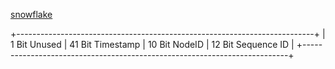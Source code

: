 [snowflake](https://github.com/bwmarrin/snowflake/blob/master/snowflake.go)

+--------------------------------------------------------------------------+
| 1 Bit Unused | 41 Bit Timestamp |  10 Bit NodeID  |   12 Bit Sequence ID |
+--------------------------------------------------------------------------+
